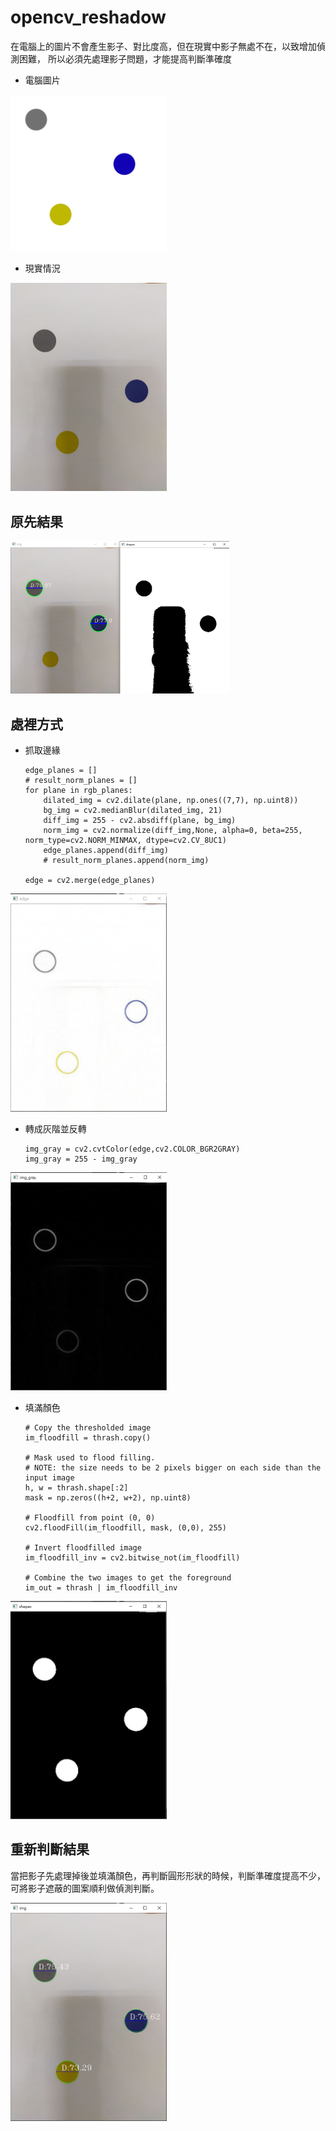 # opencv_reshadow

在電腦上的圖片不會產生影子、對比度高，但在現實中影子無處不在，以致增加偵測困難，
所以必須先處理影子問題，才能提高判斷準確度

- 電腦圖片
<img src="computer.jpg" width="250" title="hover text">

- 現實情況
<img src="test.jpg" width="250" title="hover text">

## 原先結果
<img src="./img/result_01.jpg" width="350" title="hover text">


## 處裡方式

- 抓取邊緣

      edge_planes = []
      # result_norm_planes = []
      for plane in rgb_planes:
          dilated_img = cv2.dilate(plane, np.ones((7,7), np.uint8))
          bg_img = cv2.medianBlur(dilated_img, 21)
          diff_img = 255 - cv2.absdiff(plane, bg_img)
          norm_img = cv2.normalize(diff_img,None, alpha=0, beta=255, norm_type=cv2.NORM_MINMAX, dtype=cv2.CV_8UC1)
          edge_planes.append(diff_img)
          # result_norm_planes.append(norm_img)

      edge = cv2.merge(edge_planes)

<img src="./img/removeshadow_01.jpg" width="250" title="hover text">

- 轉成灰階並反轉

      img_gray = cv2.cvtColor(edge,cv2.COLOR_BGR2GRAY)
      img_gray = 255 - img_gray


<img src="./img/removeshadow_02.jpg" width="250" title="hover text">


- 填滿顏色

      # Copy the thresholded image
      im_floodfill = thrash.copy()

      # Mask used to flood filling.
      # NOTE: the size needs to be 2 pixels bigger on each side than the input image
      h, w = thrash.shape[:2]
      mask = np.zeros((h+2, w+2), np.uint8)

      # Floodfill from point (0, 0)
      cv2.floodFill(im_floodfill, mask, (0,0), 255)

      # Invert floodfilled image
      im_floodfill_inv = cv2.bitwise_not(im_floodfill)

      # Combine the two images to get the foreground
      im_out = thrash | im_floodfill_inv

<img src="./img/removeshadow_03.jpg" width="250" title="hover text">

## 重新判斷結果

當把影子先處理掉後並填滿顏色，再判斷圓形形狀的時候，判斷準確度提高不少，
可將影子遮蔽的圖案順利做偵測判斷。

<img src="./img/removeshadow_04.jpg" width="250" title="hover text">
